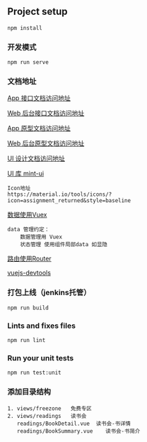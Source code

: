 ## Project setup
```
npm install
```

### 开发模式
```
npm run serve
```

### 文档地址

   [App 接口文档访问地址]( https://xcx.test.shbaoyuantech.com:30000/swagger-ui.html)
   
   [Web 后台接口文档访问地址]( http://adminxcx.test.shbaoyuantech.com:30008/swagger-ui.html)

   [App 原型文档访问地址]( http://192.168.1.176:8080/prototype/app )

   [Web 后台原型文档访问地址]( http://192.168.1.176:8080/prototype/web )

   [UI 设计文档访问地址]( ... )




[UI 库 mint-ui](https://mint-ui.github.io/docs/#/zh-cn2/)
```
Icon地址 
https://material.io/tools/icons/?icon=assignment_returned&style=baseline

```

[数据使用Vuex](https://vuex.vuejs.org/zh/)
```
data 管理约定：
    数据管理用 Vuex
    状态管理 使用组件局部data 如显隐
```

[路由使用Router](https://router.vuejs.org/zh/)

[vuejs-devtools](https://chrome.google.com/webstore/detail/vuejs-devtools/nhdogjmejiglipccpnnnanhbledajbpd)

### 打包上线（jenkins托管）
```
npm run build
```

### Lints and fixes files
```
npm run lint
```

### Run your unit tests
```
npm run test:unit
```

### 添加目录结构
    1. views/freezone   免费专区 
    2. views/readings   读书会
       readings/BookDetail.vue  读书会-书详情
       readings/BookSummary.vue    读书会-书简介
